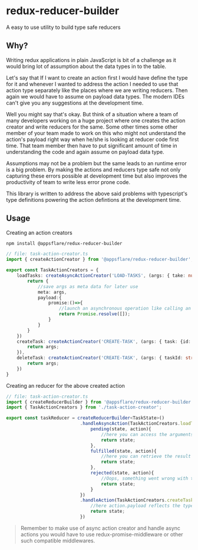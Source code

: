 # redux-reducer-builder
A easy to use utility to build type safe reducers

## Why?

Writing redux applications in plain JavaScript is bit of a challenge as it would bring lot of assumption about the data types in to the table.

Let's say that If I want to create an action first I would have define the type for it and whenever I wanted to address the action I needed to use that action type separately like the places where we are writing reducers.
Then again we would have to assume on payload data types. The modern IDEs can't give you any suggestions at the development time.

Well you might say that's okay. But think of a situation where a team of many developers working on a huge project where one creates the action creator and write reducers for the same. Some other times some other member of your team made to work on this who might not understand the action's payload right way when he/she is looking at reducer code first time. That team member then have to put significant amount of time in understanding the code and again assume on payload data type.

Assumptions may not be a problem but the same leads to an runtime error is a big problem. By making the actions and reducers type safe not only capturing these errors possible at development time but also improves the productivity of team to write less error prone code.

This library is written to address the above said problems with typescript's type definitions powering the action defintions at the development time. 

## Usage

Creating an action creators

```sh
npm install @appsflare/redux-reducer-builder
```

~~~ts
// file: task-action-creator.ts
import { createActionCreator } from '@appsflare/redux-reducer-builder';

export const TaskActionCreators = {
    loadTasks: createAsyncActionCreator('LOAD-TASKS', (args: { take: number; skip: number )=>{
        return {
            //save args as meta data for later use
            meta: args,
            payload:{
                promise:()=>{
                    //launch an asynchronous operation like calling an web api.
                    return Promise.resolve([]);
                }
            }
        }
    })
    createTask: createActionCreator('CREATE-TASK', (args: { task: {id: string; title:string;} })=>{
        return args;
    }),
    deleteTask: createActionCreator('CREATE-TASK', (args: { taskId: string })=>{
        return args;
    })
}
~~~

Creating an reducer for the above created action
~~~ts
// file: task-action-creator.ts
import { createReducerBuilder } from '@appsflare/redux-reducer-builder';
import { TaskActionCreators } from './task-action-creator';

export const taskReducer = createReducerBuilder<TaskState>()
                            .handleAsyncAction(TaskActionCreators.loadTasks,{
                                pending(state, action){
                                    //here you can access the arguments that was passed to action creator from meta property. Of course with it's type information not last. BONUS right!?
                                    return state;
                                },
                                fulfilled(state, action){
                                    //here you can retrieve the result of async operation from "action.payload.result". Of course your type information is not lost. Double BONUS!!?
                                    return state;
                                },
                                rejected(state, action){
                                    //Oops, something went wrong with the async operation that we started. We might want to store the error show that we could show some userful error message in the user interface. You can access the error object from action like "action.error". Triple BONUS!!!?
                                    return state;
                                }
                            })
                            .handleAction(TaskActionCreators.createTask, (state, action)=>{
                                //here action.payload reflects the type of the data returned by action creator. In this case, it would reflect the type of args argument.
                                return state;
                            })
~~~

> Remember to make use of async action creator and handle async actions you would have to use redux-promise-middleware or other such compatible middlewares.